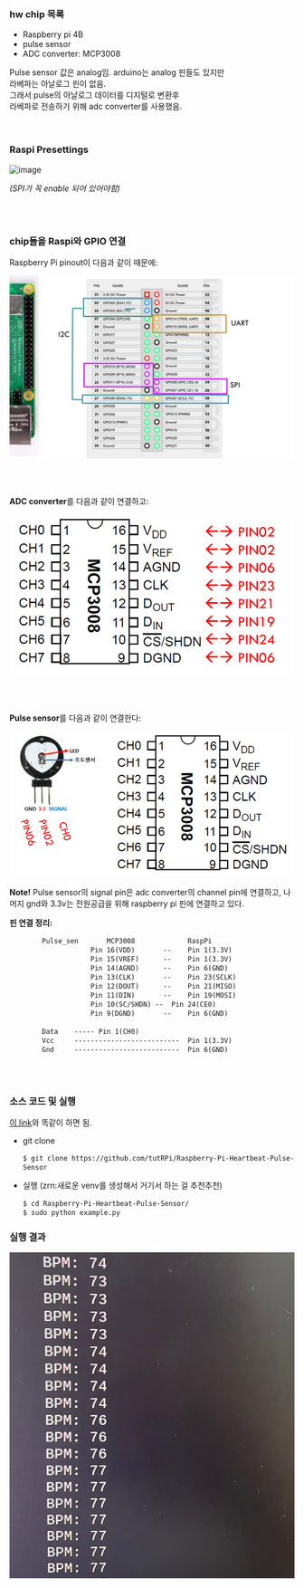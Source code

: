 ### hw chip 목록
- Raspberry pi 4B
- pulse sensor
- ADC converter: MCP3008

Pulse sensor 값은 analog임. arduino는 analog 핀들도 있지만<br>
라베파는 아날로그 핀이 없음.<br>
그래서 pulse의 아날로그 데이터를 디지털로 변환후<br>
라베파로 전송하기 위해 adc converter를 사용했음.<br>
<br>
<br>




### Raspi Presettings

![image](https://github.com/Zarina-dev/Sensors/assets/61898376/b41e10a6-df4b-448b-a0d7-1f1b36655c5b)


*(SPI가 꼭 enable 되어 있어야함)*

<br>
<br>



### chip들을 Raspi와 GPIO 연결

Raspberry Pi pinout이 다음과 같이 때문에:
<br>

![Alt text](image.png)

<br><br>

**ADC converter**를 다음과 같이 연결하고:
<br>

![Alt text](image-1.png)

<br><br>

**Pulse sensor**를 다음과 같이 연결한다:
<br>

![Alt text](image-2.png)

**Note!** Pulse sensor의 signal pin은 adc converter의 channel pin에 연결하고, 나머지 gnd와 3.3v는 전원공급을 위해 raspberry pi 핀에 연결하고 있다.



**핀 연결 정리:**
```
		Pulse_sen		MCP3008			  	RaspPi
					Pin 16(VDD)		  --	Pin 1(3.3V)
					Pin 15(VREF)	  -- 	Pin 1(3.3V)
					Pin 14(AGND)	  -- 	Pin 6(GND)
					Pin 13(CLK)		  --	Pin 23(SCLK)
					Pin 12(DOUT)	  --	Pin 21(MISO)
					Pin 11(DIN)		  --	Pin 19(MOSI)
					Pin 10(SC/SHDN)	--	Pin 24(CE0)
					Pin 9(DGND)		  --	Pin 6(GND)
		
		Data	----- Pin 1(CH0)				
		Vcc		--------------------------	Pin 1(3.3V)		
		Gnd		--------------------------	Pin 6(GND)
```

<br><br>


### 소스 코드 및 실행
<a href="https://tutorials-raspberrypi.com/raspberry-pi-heartbeat-pulse-measuring/">이 link</a>와 똑같이 하면 됨.
<br>

* git clone
  ```
  $ git clone https://github.com/tutRPi/Raspberry-Pi-Heartbeat-Pulse-Sensor
  ```
* 실행 (zrn:새로운 venv를 생성해서 거기서 하는 걸 추천추천)
  ```
  $ cd Raspberry-Pi-Heartbeat-Pulse-Sensor/
  $ sudo python example.py
  ```

### 실행 결과

![Alt text](image-3.png)
